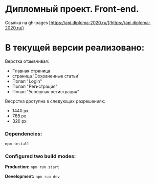 # Дипломный проект. Front-end.

Ссылка на gh-pages [https://api.diploma-2020.ru/](https://api.diploma-2020.ru/)


# В текущей версии реализовано:

Верстка отзывчивая:
- Главная страница
- страница 'Сохраненные статьи'
- Попап "Login"
- Попап "Регистрация"
- Попап "Успешная регистрация"

Весрстка доступна в следующих разрешениях:
- 1440 px
- 768 px
- 320 px



### Dependencies:

`npm install`

### Configured two build modes:

**Production:**
`npm run start`

**Development:**
`npm run dev`
